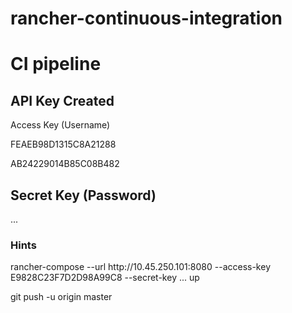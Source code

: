 # rancher-continuous-integration
<h1>CI pipeline</h1>

<h2>API Key Created</h2>
<p>Access Key (Username)</p>
<p>FEAEB98D1315C8A21288</p>
<p>AB24229014B85C08B482</p>

<h2>Secret Key (Password)</h2>
<p>...</p>

<h3>Hints</h3>
<p>rancher-compose --url http://10.45.250.101:8080 --access-key E9828C23F7D2D98A99C8 --secret-key ... up</p>
git push -u origin master